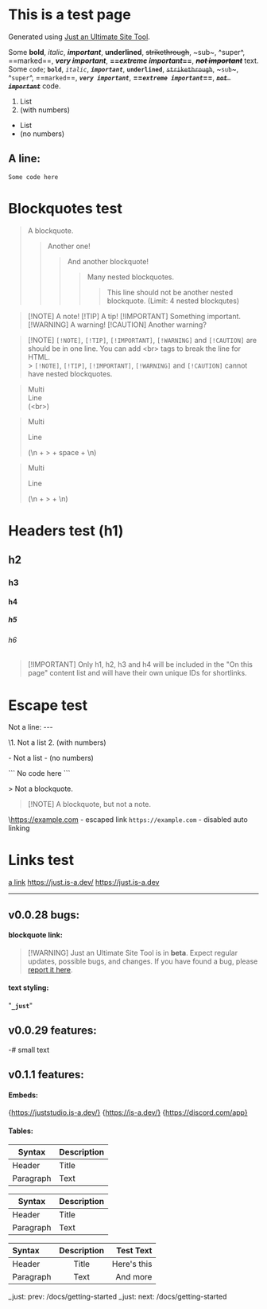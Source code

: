 # This is a test page
Generated using [Just an Ultimate Site Tool](https://just.is-a.dev/).

Some **bold**, *italic*, ***important***, __underlined__, ~~strikethrough~~, ~sub~, ^super^, ==marked==, __***very important***__, __==***extreme important***==__, ~~***not important***~~ text.
Some `code`; **`bold`**, *`italic`*, ***`important`***, __`underlined`__, ~~`strikethrough`~~, ~`sub`~, ^`super`^, ==`marked`==, __***`very important`***__, __==***`extreme important`***==__, ~~***`not important`***~~ code.

1. List
2. (with numbers)

- List
- (no numbers)

A line:
---

```
Some code here
```

# Blockquotes test
> A blockquote.
> > Another one!
> > > And another blockquote!
> > > > Many nested blockquotes.
> > > > > This line should not be another nested blockquote. (Limit: 4 nested blockqutes)

> [!NOTE] A note!
> [!TIP] A tip!
> [!IMPORTANT] Something important.
> [!WARNING] A warning!
> [!CAUTION] Another warning?

> [!NOTE] `[!NOTE]`, `[!TIP]`, `[!IMPORTANT]`, `[!WARNING]` and `[!CAUTION]` are should be in one line. You can add \<br> tags to break the line for HTML. <br> > `[!NOTE]`, `[!TIP]`, `[!IMPORTANT]`, `[!WARNING]` and `[!CAUTION]` cannot have nested blockquotes.


> Multi <br>Line <br>(\<br>)

> Multi
> 
> Line
>
> (\\n + > + space + \\n)

> Multi
>
> Line
>
> (\\n + > + \\n)

# Headers test (h1)
## h2
### h3
#### h4
##### h5
###### h6
> [!IMPORTANT] Only h1, h2, h3 and h4 will be included in the "On this page" content list and will have their own unique IDs for shortlinks.

# Escape test
Not a line:
\---

\1. Not a list
2\. (with numbers)

\- Not a list
\- (no numbers)

\`\`\`
No code here
\`\`\`

\> Not a blockquote.

> \[!NOTE] A blockquote, but not a note.

\https://example.com - escaped link
`https://example.com` - disabled auto linking

# Links test
[a link](https://just.is-a.dev/ "link title")
<https://just.is-a.dev/>
https://just.is-a.dev

---

## v0.0.28 bugs:
#### blockquote link:
> [!WARNING] Just an Ultimate Site Tool is in **beta**. Expect regular updates, possible bugs, and changes. If you have found a bug, please [report it here](https://github.com/js-just/_just/issues/new?labels=bug&template=bug.md).

#### text styling:
"**`_just`**"

## v0.0.29 features:
-# small text

## v0.1.1 features:
#### Embeds:
{https://juststudio.is-a.dev/}
{https://is-a.dev/}
{https://discord.com/app}
#### Tables:
| Syntax      | Description |
| ----------- | ----------- |
| Header      | Title       |
| Paragraph   | Text        |

| Syntax | Description |
| --- | ----------- |
| Header | Title |
| Paragraph | Text |

| Syntax      | Description | Test Text     |
| :---        |    :----:   |          ---: |
| Header      | Title       | Here's this   |
| Paragraph   | Text        | And more      |

_just: prev: /docs/getting-started
_just: next: /docs/getting-started
